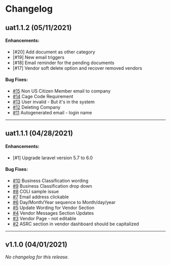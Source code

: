 # Changelog

## uat1.1.2 (05/11/2021)

#### Enhancements:

- [#20] Add document as other category
- [#19] New email triggers
- [#18] Email reminder for the pending documents
- [#17] Vendor soft delete option and recover removed vendors

#### Bug Fixes:

- [#15](https://github.com/github-tools/github-release-notes/issues/29) Non US Citizen Member email to company
- [#14](https://github.com/github-tools/github-release-notes/issues/29) Cage Code Requirement
- [#13](https://github.com/github-tools/github-release-notes/issues/29) User invalid - But it's in the system
- [#12](https://github.com/github-tools/github-release-notes/issues/29) Deleting Company
- [#11](https://docs.zoho.com/sheet/open/ahzhoa0c2fa8f734248abbf1b16d11ae9c5d0?sheet=Sheet1&range=B3) Autogenerated email - login name

---

## uat1.1.1 (04/28/2021)

#### Enhancements:

- [#1] Upgrade laravel version 5.7 to 6.0

#### Bug Fixes:

- [#10](https://github.com/github-tools/github-release-notes/issues/29) Business Classification wording
- [#9](https://github.com/github-tools/github-release-notes/issues/29) Business Classification drop down
- [#8](https://github.com/github-tools/github-release-notes/issues/29) COLI sample issue
- [#7](https://github.com/github-tools/github-release-notes/issues/29) Email address clickable
- [#6](https://github.com/github-tools/github-release-notes/issues/29) Day/Month/Year sequence to Month/day/year
- [#5](https://github.com/github-tools/github-release-notes/issues/29) Update Wording for Vendor Section
- [#4](https://github.com/github-tools/github-release-notes/issues/29) Vendor Messages Section Updates
- [#3](https://github.com/github-tools/github-release-notes/issues/29) Vendor Page - not editable
- [#2](https://docs.zoho.com/sheet/open/ahzhoa0c2fa8f734248abbf1b16d11ae9c5d0?sheet=Sheet1&range=B3) ASRC section in vendor dashboard should be capitalized

---

## v1.1.0 (04/01/2021)
*No changelog for this release.*
